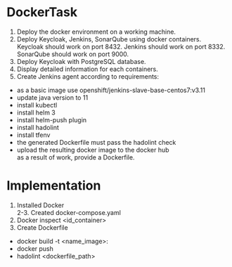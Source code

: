 # DockerTask
1.	Deploy the docker environment on a working machine.  
2.	Deploy Keycloak, Jenkins, SonarQube using docker containers. Keycloak should work on port 8432. Jenkins should work on port 8332. SonarQube should work on port 9000.  
3.	Deploy Keycloak with PostgreSQL database.  
4.	Display detailed information for each containers.  
5.	Create Jenkins agent according to requirements:  
-	as a basic image use openshift/jenkins-slave-base-centos7:v3.11  
-	update java version to 11  
-	install kubectl  
-	install helm 3  
-	install helm-push plugin  
-	install hadolint  
-	install tfenv  
-	the generated Dockerfile must pass the hadolint check  
-	upload the resulting docker image to the docker hub  
as a result of work, provide a Dockerfile.

# Implementation
1. Installed Docker  
2-3. Created docker-compose.yaml  
4. Docker inspect <id_container>  
5. Create Dockerfile  
- docker build -t <name_image>:<tag>  
- docker push  
- hadolint <dockerfile_path>  
